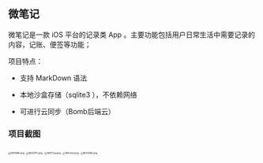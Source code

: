 ## 微笔记

微笔记是一款 iOS 平台的记录类 App 。主要功能包括用户日常生活中需要记录的内容，记账、便签等功能；

项目特点：

- 支持 MarkDown 语法
- 本地沙盒存储（sqlite3 ），不依赖网络

- 可进行云同步（Bomb后端云）



### 项目截图

<img src="https://s1.ax1x.com/2020/07/02/NHrKMt.png" alt="NHrKMt.png" border="0" style="zoom: 33%;" />

<img src="https://s1.ax1x.com/2020/07/02/NHrZPH.png" alt="NHrZPH.png" border="0" style="zoom:33%;" />



<img src="https://s1.ax1x.com/2020/07/02/NHDTvq.png" alt="NHDTvq.png" border="0" style="zoom:33%;" />

<img src="https://s1.ax1x.com/2020/07/02/NHreGd.png" alt="NHreGd.png" border="0" style="zoom:33%;" />

<img src="https://s1.ax1x.com/2020/07/02/NHrmRA.png" alt="NHrmRA.png" border="0" style="zoom:33%;" />